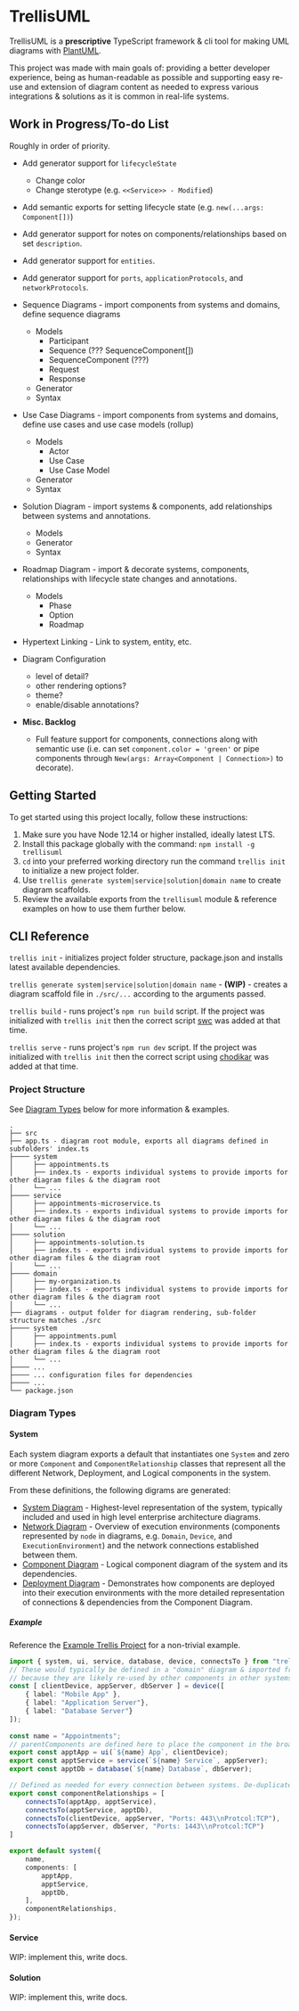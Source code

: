 # TrellisUML
TrellisUML is a **prescriptive** TypeScript framework & cli tool for making UML diagrams with [PlantUML](https://plantuml.com/). 

This project was made with main goals of: providing a better developer experience, being as human-readable as possible and supporting easy re-use and extension of diagram content as needed to express various integrations & solutions as it is common in real-life systems.

## Work in Progress/To-do List
Roughly in order of priority.

- Add generator support for `lifecycleState` 
  - Change color
  - Change sterotype (e.g. `<<Service>> - Modified`)
- Add semantic exports for setting lifecycle state (e.g. `new(...args: Component[])`)
- Add generator support for notes on components/relationships based on set `description`.
- Add generator support for `entities`.
- Add generator support for `ports`, `applicationProtocols`, and `networkProtocols`.
- Sequence Diagrams - import components from systems and domains, define sequence diagrams
  - Models
    - Participant
    - Sequence (??? SequenceComponent[])
    - SequenceComponent (???)
    - Request
    - Response
  - Generator
  - Syntax
- Use Case Diagrams - import components from systems and domains, define use cases and use case models (rollup)
  - Models
    - Actor
    - Use Case
    - Use Case Model
  - Generator
  - Syntax
- Solution Diagram - import systems & components, add relationships between systems and annotations.
  - Models
  - Generator
  - Syntax
- Roadmap Diagram - import & decorate systems, components, relationships with lifecycle state changes and annotations.
  - Models
    - Phase
    - Option
    - Roadmap
- Hypertext Linking - Link to system, entity, etc.
- Diagram Configuration
  - level of detail?
  - other rendering options?
  - theme?
  - enable/disable annotations?


- **Misc. Backlog**
  - Full feature support for components, connections along with semantic use (i.e. can set `component.color = 'green'` or pipe components through `New(args: Array<Component | Connection>)` to decorate).

## Getting Started
To get started using this project locally, follow these instructions:

1. Make sure you have Node 12.14 or higher installed, ideally latest LTS.
2. Install this package globally with the command: `npm install -g trellisuml`
3. `cd` into your preferred working directory run the command `trellis init` to initialize a new project folder.
4. Use `trellis generate system|service|solution|domain name` to create diagram scaffolds.
5. Review the available exports from the `trellisuml` module & reference examples on how to use them further below.

## CLI Reference
`trellis init` - initializes project folder structure, package.json and installs latest available dependencies.

`trellis generate system|service|solution|domain name` - **(WIP)** - creates a diagram scaffold file in `./src/...` according to the arguments passed.

`trellis build` - runs project's `npm run build` script. If the project was initialized with `trellis init` then the correct script [swc](https://swc.rs/) was added at that time.

`trellis serve` - runs project's `npm run dev` script. If the project was initialized with `trellis init` then the correct script using [chodikar](https://github.com/paulmillr/chokidar) was added at that time.

### Project Structure
See [Diagram Types](#diagram-types) below for more information & examples.
```
.
├── src
├── app.ts - diagram root module, exports all diagrams defined in subfolders' index.ts
├──── system
│     ├── appointments.ts
│     ├── index.ts - exports individual systems to provide imports for other diagram files & the diagram root
│     └── ...
├──── service
│     ├── appointments-microservice.ts
│     ├── index.ts - exports individual systems to provide imports for other diagram files & the diagram root
│     └── ...
├──── solution
│     ├── appointments-solution.ts
│     ├── index.ts - exports individual systems to provide imports for other diagram files & the diagram root
│     └── ...
├──── domain
│     ├── my-organization.ts
│     ├── index.ts - exports individual systems to provide imports for other diagram files & the diagram root
│     └── ...
├── diagrams - output folder for diagram rendering, sub-folder structure matches ./src
├──── system
│     ├── appointments.puml
│     ├── index.ts - exports individual systems to provide imports for other diagram files & the diagram root
│     └── ...
├──── ...
├──── ... configuration files for dependencies
├──── ...
└── package.json
```

### Diagram Types

#### System
Each system diagram exports a default that instantiates one `System` and zero or more `Component` and `ComponentRelationship` classes that represent all the different Network, Deployment, and Logical components in the system. 

From these definitions, the following digrams are generated:

- [System Diagram](./readme/System%20Diagram%20Appointments.png) - Highest-level representation of the system, typically included and used in high level enterprise architecture diagrams.
- [Network Diagram](./readme/Network%20Diagram%20Appointments.png) - Overview of execution environments (components represented by `node` in diagrams, e.g. `Domain`, `Device`, and `ExecutionEnvironment`) and the network connections established between them.
- [Component Diagram](./readme/Component%20Diagram%20Appointments.png) - Logical component diagram of the system and its dependencies.
- [Deployment Diagram](./readme/Deployment%20Diagram%20Appointments.png) - Demonstrates how components are deployed into their execution environments with the more detailed representation of connections & dependencies from the Component Diagram.

##### Example
Reference the [Example Trellis Project](https://github.com/garrettsutula/example-trellis-project) for a non-trivial example.

``` TypeScript
import { system, ui, service, database, device, connectsTo } from "trellisuml";
// These would typically be defined in a "domain" diagram & imported from that diagram instead of defined here.
// because they are likely re-used by other components in other systems/solutions
const [ clientDevice, appServer, dbServer ] = device([
    { label: "Mobile App" },
    { label: "Application Server"},
    { label: "Database Server"}
]);
 
const name = "Appointments";
// parentComponents are defined here to place the component in the broader context of the systems & infrastructure.
export const apptApp = ui(`${name} App`, clientDevice); 
export const apptService = service(`${name} Service`, appServer);
export const apptDb = database(`${name} Database`, dbServer);

// Defined as needed for every connection between systems. De-duplicated when rendered as puml.
export const componentRelationships = [
    connectsTo(apptApp, apptService),
    connectsTo(apptService, apptDb),
    connectsTo(clientDevice, appServer, "Ports: 443\\nProtcol:TCP"),
    connectsTo(appServer, dbServer, "Ports: 1443\\nProtcol:TCP")
]

export default system({
    name,
    components: [
        apptApp,
        apptService,
        apptDb,
    ],
    componentRelationships,
});
```
#### Service
WIP: implement this, write docs.
#### Solution
WIP: implement this, write docs.